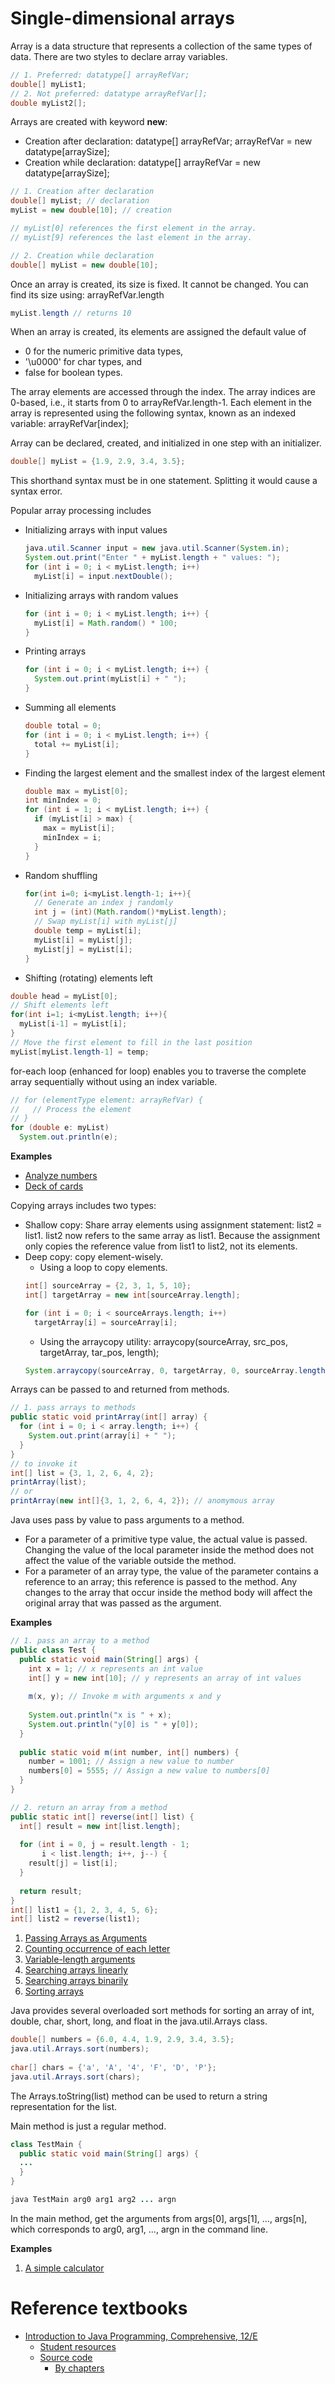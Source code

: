 # Single-dimensional arrays
Array is a data structure that represents a collection of the same types of data. There are two styles to declare array variables.

```java
// 1. Preferred: datatype[] arrayRefVar;
double[] myList1;
// 2. Not preferred: datatype arrayRefVar[];
double myList2[];
```

Arrays are created with keyword **new**: 
* Creation after declaration: datatype[] arrayRefVar; arrayRefVar = new datatype[arraySize];
* Creation while declaration: datatype[] arrayRefVar = new datatype[arraySize];

```java
// 1. Creation after declaration
double[] myList; // declaration
myList = new double[10]; // creation

// myList[0] references the first element in the array.
// myList[9] references the last element in the array.

// 2. Creation while declaration
double[] myList = new double[10];
```

Once an array is created, its size is fixed. It cannot be changed. You can find its size using: arrayRefVar.length

```java
myList.length // returns 10
```

When an array is created, its elements are assigned the default value of 

* 0 for the numeric primitive data types, 
* '\u0000' for char types, and 
* false for boolean types.

The array elements are accessed through the index. The array indices are 0-based, i.e., it starts from 0 to arrayRefVar.length-1. Each element in the array is represented using the following syntax, known as an indexed variable: arrayRefVar[index];

Array can be declared, created, and initialized in one step with an initializer. 

```java
double[] myList = {1.9, 2.9, 3.4, 3.5};
```

This shorthand syntax must be in one statement. Splitting it would cause a syntax error.

Popular array processing includes
* Initializing arrays with input values
  ```java
  java.util.Scanner input = new java.util.Scanner(System.in);
  System.out.print("Enter " + myList.length + " values: ");
  for (int i = 0; i < myList.length; i++) 
    myList[i] = input.nextDouble();
  ```
* Initializing arrays with random values
  ```java
  for (int i = 0; i < myList.length; i++) {
    myList[i] = Math.random() * 100;
  }
  ```
* Printing arrays
  ```java
  for (int i = 0; i < myList.length; i++) {
    System.out.print(myList[i] + " ");
  }
  ```
* Summing all elements
  ```java
  double total = 0;
  for (int i = 0; i < myList.length; i++) {
    total += myList[i];
  }
  ```
* Finding the largest element and the smallest index of the largest element
  ```java
  double max = myList[0];
  int minIndex = 0;
  for (int i = 1; i < myList.length; i++) {
    if (myList[i] > max) {
      max = myList[i];
      minIndex = i;
    }
  }
  ```
* Random shuffling 
  ```java
  for(int i=0; i<myList.length-1; i++){
    // Generate an index j randomly
    int j = (int)(Math.random()*myList.length);
    // Swap myList[i] with myList[j]
    double temp = myList[i];
    myList[i] = myList[j];
    myList[j] = myList[i];
  }
  ```
* Shifting (rotating) elements left
```java
double head = myList[0];
// Shift elements left
for(int i=1; i<myList.length; i++){
  myList[i-1] = myList[i];
}
// Move the first element to fill in the last position
myList[myList.length-1] = temp;
```

for-each loop (enhanced for loop) enables you to traverse the complete array sequentially without using an index variable.

```java
// for (elementType element: arrayRefVar) {
//   // Process the element
// }
for (double e: myList) 
  System.out.println(e);
```

**Examples**

* [Analyze numbers](../bookcode/chapter7/AnalyzeNumbers.java)
* [Deck of cards](../bookcode/chapter7/DeckOfCards.java)

Copying arrays includes two types:
* Shallow copy: Share array elements using assignment statement: list2 = list1. list2 now refers to the same array as list1. Because the assignment only copies the reference value from list1 to list2, not its elements. 
* Deep copy: copy element-wisely.
  * Using a loop to copy elements.
  ```java
  int[] sourceArray = {2, 3, 1, 5, 10};
  int[] targetArray = new int[sourceArray.length];

  for (int i = 0; i < sourceArrays.length; i++)
    targetArray[i] = sourceArray[i];
  ```
  * Using the arraycopy utility: arraycopy(sourceArray, src_pos, targetArray, tar_pos, length);
  ```java
  System.arraycopy(sourceArray, 0, targetArray, 0, sourceArray.length);
  ```

Arrays can be passed to and returned from methods.

```java
// 1. pass arrays to methods
public static void printArray(int[] array) {
  for (int i = 0; i < array.length; i++) {
    System.out.print(array[i] + " ");
  }
} 
// to invoke it
int[] list = {3, 1, 2, 6, 4, 2};
printArray(list);
// or
printArray(new int[]{3, 1, 2, 6, 4, 2}); // anomymous array

```

Java uses pass by value to pass arguments to a method. 

* For a parameter of a primitive type value, the actual value is passed. Changing the value of the local parameter inside the method does not affect the value of the variable outside the method.
* For a parameter of an array type, the value of the parameter contains a reference to an array; this reference is passed to the method. Any changes to the array that occur inside the method body will affect the original array that was passed as the argument. 

**Examples**

```java
// 1. pass an array to a method
public class Test {
  public static void main(String[] args) {
    int x = 1; // x represents an int value
    int[] y = new int[10]; // y represents an array of int values
 
    m(x, y); // Invoke m with arguments x and y
 
    System.out.println("x is " + x);
    System.out.println("y[0] is " + y[0]);
  }
 
  public static void m(int number, int[] numbers) {
    number = 1001; // Assign a new value to number
    numbers[0] = 5555; // Assign a new value to numbers[0]
  }
}

// 2. return an array from a method
public static int[] reverse(int[] list) {
  int[] result = new int[list.length];
 
  for (int i = 0, j = result.length - 1; 
       i < list.length; i++, j--) {
    result[j] = list[i];
  }
 
  return result;
}
int[] list1 = {1, 2, 3, 4, 5, 6};
int[] list2 = reverse(list1);
```

1. [Passing Arrays as Arguments](../bookcode/chapter7/TestPassArray.java)
2. [Counting occurrence of each letter](../bookcode/chapter7/CountLettersInArray.java)
3. [Variable-length arguments](../bookcode/chapter7/VarArgsDemo.java)
4. [Searching arrays linearly](../bookcode/chapter7/LinearSearch.java)
5. [Searching arrays binarily](../bookcode/chapter7/BinarySearch.java)
6. [Sorting arrays](../bookcode/chapter7/SelectionSort.java)

Java provides several overloaded sort methods for sorting an array of int, double, char, short, long, and float in the java.util.Arrays class.

```java
double[] numbers = {6.0, 4.4, 1.9, 2.9, 3.4, 3.5};
java.util.Arrays.sort(numbers);
 
char[] chars = {'a', 'A', '4', 'F', 'D', 'P'};
java.util.Arrays.sort(chars);
```

The Arrays.toString(list) method can be used to return a string representation for the list.

Main method is just a regular method.

```java
class TestMain {	
  public static void main(String[] args) { 
  ... 
  }
}

java TestMain arg0 arg1 arg2 ... argn
```

In the main method, get the arguments from args[0], args[1], ..., args[n], which corresponds to arg0, arg1, ..., argn in the command line.

**Examples**

1. [A simple calculator](../bookcode/chapter7/Calculator.java)

# Reference textbooks
* [Introduction to Java Programming, Comprehensive, 12/E](https://media.pearsoncmg.com/bc/abp/cs-resources/products/product.html#product,isbn=0136519350)
  * [Student resources](https://media.pearsoncmg.com/ph/esm/ecs_liang_ijp_12/cw/)
  * [Source code](https://media.pearsoncmg.com/ph/esm/ecs_liang_ijp_12/cw/content/source-code.php)
    * [By chapters](https://media.pearsoncmg.com/ph/esm/ecs_liang_ijp_12/cw/content/ExampleByChapters.html)